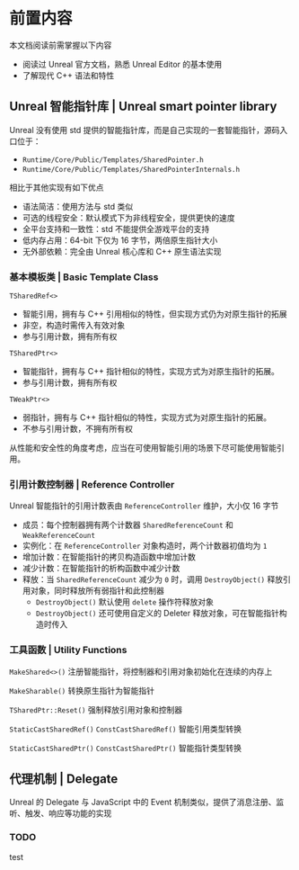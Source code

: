 # 前置内容

本文档阅读前需掌握以下内容

- 阅读过 Unreal 官方文档，熟悉 Unreal Editor 的基本使用
- 了解现代 C++ 语法和特性

## Unreal 智能指针库 | Unreal smart pointer library

Unreal 没有使用 std 提供的智能指针库，而是自己实现的一套智能指针，源码入口位于：

- `Runtime/Core/Public/Templates/SharedPointer.h`
- `Runtime/Core/Public/Templates/SharedPointerInternals.h`

相比于其他实现有如下优点

- 语法简洁：使用方法与 std 类似
- 可选的线程安全：默认模式下为非线程安全，提供更快的速度
- 全平台支持和一致性：std 不能提供全游戏平台的支持
- 低内存占用：64-bit 下仅为 16 字节，两倍原生指针大小
- 无外部依赖：完全由 Unreal 核心库和 C++ 原生语法实现

### 基本模板类 | Basic Template Class

`TSharedRef<>`

- 智能引用，拥有与 C++ 引用相似的特性，但实现方式仍为对原生指针的拓展
- 非空，构造时需传入有效对象
- 参与引用计数，拥有所有权

`TSharedPtr<>`

- 智能指针，拥有与 C++ 指针相似的特性，实现方式为对原生指针的拓展。
- 参与引用计数，拥有所有权

`TWeakPtr<>`

- 弱指针，拥有与 C++ 指针相似的特性，实现方式为对原生指针的拓展。
- 不参与引用计数，不拥有所有权

从性能和安全性的角度考虑，应当在可使用智能引用的场景下尽可能使用智能引用。

### 引用计数控制器 | Reference Controller

Unreal 智能指针的引用计数表由 `ReferenceController` 维护，大小仅 16 字节

- 成员：每个控制器拥有两个计数器 `SharedReferenceCount` 和 `WeakReferenceCount`
- 实例化：在 `ReferenceController` 对象构造时，两个计数器初值均为 `1`
- 增加计数：在智能指针的拷贝构造函数中增加计数
- 减少计数：在智能指针的析构函数中减少计数
- 释放：当 `SharedReferenceCount` 减少为 `0` 时，调用 `DestroyObject()` 释放引用对象，同时释放所有弱指针和此控制器
  - `DestroyObject()` 默认使用 `delete` 操作符释放对象
  - `DestroyObject()` 还可使用自定义的 Deleter 释放对象，可在智能指针构造时传入

### 工具函数 | Utility Functions

`MakeShared<>()` 注册智能指针，将控制器和引用对象初始化在连续的内存上

`MakeSharable()` 转换原生指针为智能指针

`TSharedPtr::Reset()` 强制释放引用对象和控制器

`StaticCastSharedRef()` `ConstCastSharedRef()` 智能引用类型转换

`StaticCastSharedPtr()` `ConstCastSharedPtr()` 智能指针类型转换

## 代理机制 | Delegate

Unreal 的 Delegate 与 JavaScript 中的 Event 机制类似，提供了消息注册、监听、触发、响应等功能的实现

### TODO

test
